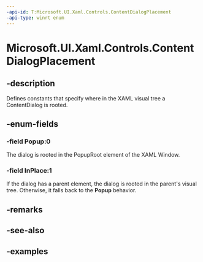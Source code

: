 ```yaml
---
-api-id: T:Microsoft.UI.Xaml.Controls.ContentDialogPlacement
-api-type: winrt enum
---
```


<!-- Enumeration syntax.
public enum ContentDialogPlacement : int 
-->

# Microsoft.UI.Xaml.Controls.ContentDialogPlacement

## -description

Defines constants that specify where in the XAML visual tree a ContentDialog is rooted.

## -enum-fields
### -field Popup:0

The dialog is rooted in the PopupRoot element of the XAML Window.

### -field InPlace:1

If the dialog has a parent element, the dialog is rooted in the parent's visual tree. Otherwise, it falls back to the **Popup** behavior.

## -remarks

## -see-also

## -examples

